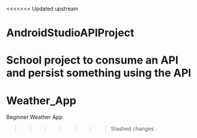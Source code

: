 <<<<<<< Updated upstream
# AndroidStudioAPIProject
School project to consume an API and persist something using the API
=======
# Weather_App
Beginner Weather App
>>>>>>> Stashed changes
